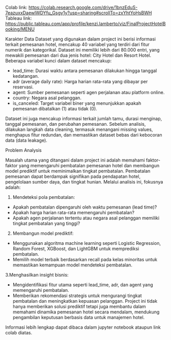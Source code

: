 Colab link: https://colab.research.google.com/drive/1bnzEduS-7eazuxxDaewlWDYfu_Gsgy1y?usp=sharing#scrollTo=zxYhtYoHsBWH
Tableau link: https://public.tableau.com/app/profile/kenzi.lamberto/viz/FinalProjectHotelBooking/MENU

Karakter Data
Dataset yang digunakan dalam project ini berisi informasi terkait pemesanan hotel, mencakup 40 variabel yang terdiri dari fitur numerik dan kategorikal. Dataset ini memiliki lebih dari 80.000 entri, yang mewakili pemesanan dari dua jenis hotel: City Hotel dan Resort Hotel. Beberapa variabel kunci dalam dataset mencakup:

- lead_time: Durasi waktu antara pemesanan dilakukan hingga tanggal kedatangan.
- adr (average daily rate): Harga harian rata-rata yang dibayar per reservasi.
- agent: Sumber pemesanan seperti agen perjalanan atau platform online.
- country: Negara asal pelanggan.
- is_canceled: Target variabel biner yang menunjukkan apakah pemesanan dibatalkan (1) atau tidak (0).

Dataset ini juga mencakup informasi terkait jumlah tamu, durasi menginap, tanggal pemesanan, dan perubahan pemesanan. Sebelum analisis, dilakukan langkah data cleaning, termasuk menangani missing values, menghapus fitur redundan, dan memastikan dataset bebas dari kebocoran data (data leakage).

Problem Analysis

Masalah utama yang ditangani dalam project ini adalah memahami faktor-faktor yang memengaruhi pembatalan pemesanan hotel dan membangun model prediktif untuk meminimalkan tingkat pembatalan. Pembatalan pemesanan dapat berdampak signifikan pada pendapatan hotel, pengelolaan sumber daya, dan tingkat hunian. Melalui analisis ini, fokusnya adalah:

1. Mendeteksi pola pembatalan:

- Apakah pembatalan dipengaruhi oleh waktu pemesanan (lead time)?
- Apakah harga harian rata-rata memengaruhi pembatalan?
- Apakah agen perjalanan tertentu atau negara asal pelanggan memiliki tingkat pembatalan yang tinggi?
  
2. Membangun model prediktif:

- Menggunakan algoritma machine learning seperti Logistic Regression, Random Forest, XGBoost, dan LightGBM untuk memprediksi pembatalan.
- Memilih model terbaik berdasarkan recall pada kelas minoritas untuk memastikan kemampuan model mendeteksi pembatalan.

3.Menghasilkan insight bisnis:

- Mengidentifikasi fitur utama seperti lead_time, adr, dan agent yang memengaruhi pembatalan.
- Memberikan rekomendasi strategis untuk mengurangi tingkat pembatalan dan meningkatkan kepuasan pelanggan.
Project ini tidak hanya memberikan solusi prediktif tetapi juga membantu dalam memahami dinamika pemesanan hotel secara mendalam, mendukung pengambilan keputusan berbasis data untuk manajemen hotel.

Informasi lebih lengkap dapat dibaca dalam jupyter notebook ataupun link colab diatas.

